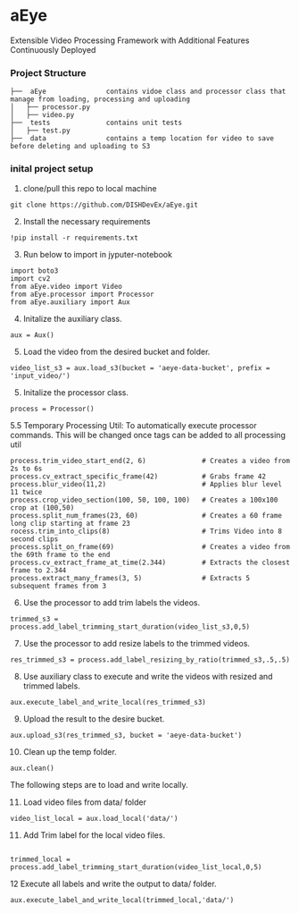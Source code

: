# aEye

Extensible Video Processing Framework with Additional Features Continuously Deployed

### **Project Structure**

```
├──  aEye				contains vidoe class and processor class that manage from loading, processing and uploading
│   ├── processor.py
│   ├── video.py
├──  tests				contains unit tests
│   ├── test.py
├──  data				contains a temp location for video to save before deleting and uploading to S3
```

### **inital project setup**

1. clone/pull this repo to local machine

```console
git clone https://github.com/DISHDevEx/aEye.git
```

2. Install the necessary requirements

```console
!pip install -r requirements.txt
```

3. Run below to import in jyputer-notebook

```console
import boto3
import cv2
from aEye.video import Video
from aEye.processor import Processor
from aEye.auxiliary import Aux
```

4. Initalize the auxiliary class.

```console
aux = Aux()
```

5. Load the video from the desired bucket and folder.

```console
video_list_s3 = aux.load_s3(bucket = 'aeye-data-bucket', prefix = 'input_video/')
```

5. Initalize the processor class.

```console
process = Processor()
```

5.5 Temporary Processing Util:
To automatically execute processor commands. This will be changed once tags can be added to all processing util
```console
process.trim_video_start_end(2, 6)              # Creates a video from 2s to 6s
process.cv_extract_specific_frame(42)           # Grabs frame 42
process.blur_video(11,2)                        # Applies blur level 11 twice
process.crop_video_section(100, 50, 100, 100)   # Creates a 100x100 crop at (100,50)
process.split_num_frames(23, 60)                # Creates a 60 frame long clip starting at frame 23
rocess.trim_into_clips(8)                       # Trims Video into 8 second clips
process.split_on_frame(69)                      # Creates a video from the 69th frame to the end
process.cv_extract_frame_at_time(2.344)         # Extracts the closest frame to 2.344
process.extract_many_frames(3, 5)               # Extracts 5 subsequent frames from 3
```

6. Use the processor to add trim labels the videos.

```console
trimmed_s3 = process.add_label_trimming_start_duration(video_list_s3,0,5)
```

7. Use the processor to add resize labels to the trimmed videos.

```console
res_trimmed_s3 = process.add_label_resizing_by_ratio(trimmed_s3,.5,.5)
```

8. Use auxiliary class to execute and write the videos with resized and trimmed labels.

```console
aux.execute_label_and_write_local(res_trimmed_s3)
```

9. Upload the result to the desire bucket.

```console
aux.upload_s3(res_trimmed_s3, bucket = 'aeye-data-bucket')
```

10. Clean up the temp folder.

```console
aux.clean()
```

The following steps are to load and write locally.

11. Load video files from data/ folder

```console
video_list_local = aux.load_local('data/')
```

11. Add Trim label for the local video files.

```console

trimmed_local = process.add_label_trimming_start_duration(video_list_local,0,5)
```

12 Execute all labels and write the output to data/ folder.

```console
aux.execute_label_and_write_local(trimmed_local,'data/')
```
